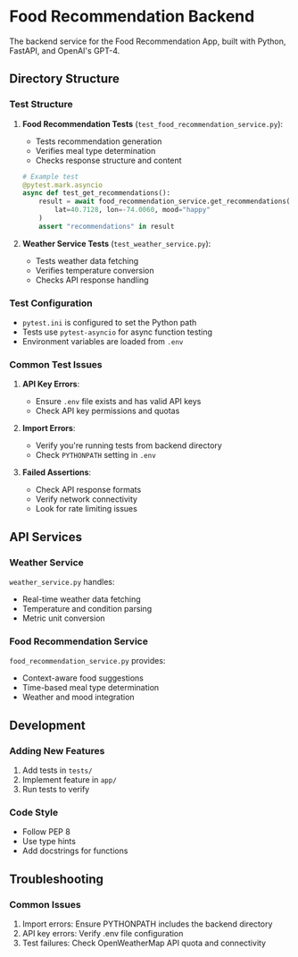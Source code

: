 # Food Recommendation Backend

The backend service for the Food Recommendation App, built with Python, FastAPI, and OpenAI's GPT-4.

## Directory Structure 

### Test Structure

1. **Food Recommendation Tests** (`test_food_recommendation_service.py`):
   - Tests recommendation generation
   - Verifies meal type determination
   - Checks response structure and content
   ```python
   # Example test
   @pytest.mark.asyncio
   async def test_get_recommendations():
       result = await food_recommendation_service.get_recommendations(
           lat=40.7128, lon=-74.0060, mood="happy"
       )
       assert "recommendations" in result
   ```

2. **Weather Service Tests** (`test_weather_service.py`):
   - Tests weather data fetching
   - Verifies temperature conversion
   - Checks API response handling

### Test Configuration
- `pytest.ini` is configured to set the Python path
- Tests use `pytest-asyncio` for async function testing
- Environment variables are loaded from `.env`

### Common Test Issues
1. **API Key Errors**:
   - Ensure `.env` file exists and has valid API keys
   - Check API key permissions and quotas

2. **Import Errors**:
   - Verify you're running tests from backend directory
   - Check `PYTHONPATH` setting in `.env`

3. **Failed Assertions**:
   - Check API response formats
   - Verify network connectivity
   - Look for rate limiting issues

## API Services

### Weather Service
`weather_service.py` handles:
- Real-time weather data fetching
- Temperature and condition parsing
- Metric unit conversion

### Food Recommendation Service
`food_recommendation_service.py` provides:
- Context-aware food suggestions
- Time-based meal type determination
- Weather and mood integration

## Development

### Adding New Features
1. Add tests in `tests/`
2. Implement feature in `app/`
3. Run tests to verify

### Code Style
- Follow PEP 8
- Use type hints
- Add docstrings for functions

## Troubleshooting

### Common Issues
1. Import errors: Ensure PYTHONPATH includes the backend directory
2. API key errors: Verify .env file configuration
3. Test failures: Check OpenWeatherMap API quota and connectivity 